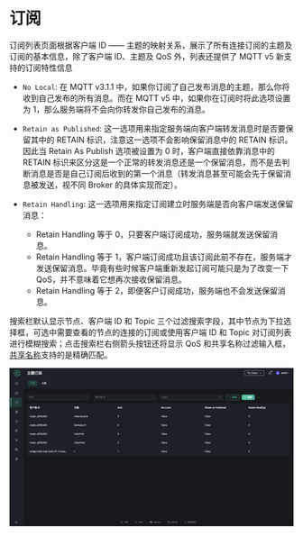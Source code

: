 # 订阅

订阅列表页面根据客户端 ID —— 主题的映射关系，展示了所有连接订阅的主题及订阅的基本信息，除了客户端 ID、主题及 QoS 外，列表还提供了 MQTT v5 新支持的订阅特性信息

- `No Local`: 在 MQTT v3.1.1 中，如果你订阅了自己发布消息的主题，那么你将收到自己发布的所有消息。而在 MQTT v5 中，如果你在订阅时将此选项设置为 1，那么服务端将不会向你转发你自己发布的消息。
- `Retain as Published`: 这一选项用来指定服务端向客户端转发消息时是否要保留其中的 RETAIN 标识，注意这一选项不会影响保留消息中的 RETAIN 标识。因此当 Retain As Publish 选项被设置为 0 时，客户端直接依靠消息中的 RETAIN 标识来区分这是一个正常的转发消息还是一个保留消息，而不是去判断消息是否是自己订阅后收到的第一个消息（转发消息甚至可能会先于保留消息被发送，视不同 Broker 的具体实现而定）。
- `Retain Handling`: 这一选项用来指定订阅建立时服务端是否向客户端发送保留消息：
  
  - Retain Handling 等于 0，只要客户端订阅成功，服务端就发送保留消息。
  - Retain Handling 等于 1，客户端订阅成功且该订阅此前不存在，服务端才发送保留消息。毕竟有些时候客户端重新发起订阅可能只是为了改变一下 QoS，并不意味着它想再次接收保留消息。
  - Retain Handling 等于 2，即便客户订阅成功，服务端也不会发送保留消息。

搜索栏默认显示节点、客户端 ID 和 Topic 三个过滤搜索字段，其中节点为下拉选择框，可选中需要查看的节点的连接的订阅或使用客户端 ID 和 Topic 对订阅列表进行模糊搜索；点击搜索栏右侧箭头按钮还将显示 QoS 和共享名称过滤输入框，[共享名称](../../advanced/shared-subscriptions.md#带群组的共享订阅)支持的是精确匹配。

![订阅](../assets/subscriptions.png)
